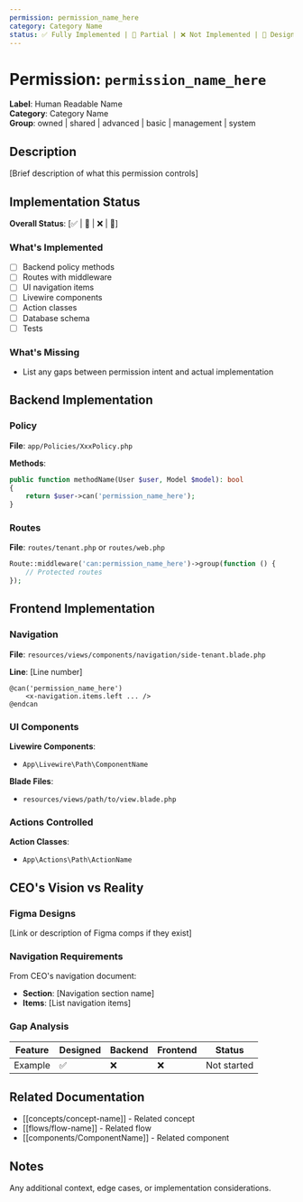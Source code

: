 ```yaml
---
permission: permission_name_here
category: Category Name
status: ✅ Fully Implemented | 🚧 Partial | ❌ Not Implemented | 🎨 Design Only
---
```


# Permission: `permission_name_here`

**Label**: Human Readable Name  
**Category**: Category Name  
**Group**: owned | shared | advanced | basic | management | system  

## Description

[Brief description of what this permission controls]

## Implementation Status

**Overall Status**: [✅ | 🚧 | ❌ | 🎨]

### What's Implemented

- [ ] Backend policy methods
- [ ] Routes with middleware
- [ ] UI navigation items
- [ ] Livewire components
- [ ] Action classes
- [ ] Database schema
- [ ] Tests

### What's Missing

- List any gaps between permission intent and actual implementation

## Backend Implementation

### Policy

**File**: `app/Policies/XxxPolicy.php`

**Methods**:
```php
public function methodName(User $user, Model $model): bool
{
    return $user->can('permission_name_here');
}
```

### Routes

**File**: `routes/tenant.php` or `routes/web.php`

```php
Route::middleware('can:permission_name_here')->group(function () {
    // Protected routes
});
```

## Frontend Implementation

### Navigation

**File**: `resources/views/components/navigation/side-tenant.blade.php`

**Line**: [Line number]

```blade
@can('permission_name_here')
    <x-navigation.items.left ... />
@endcan
```

### UI Components

**Livewire Components**:
- `App\Livewire\Path\ComponentName`

**Blade Files**:
- `resources/views/path/to/view.blade.php`

### Actions Controlled

**Action Classes**:
- `App\Actions\Path\ActionName`

## CEO's Vision vs Reality

### Figma Designs

[Link or description of Figma comps if they exist]

### Navigation Requirements

From CEO's navigation document:

- **Section**: [Navigation section name]
- **Items**: [List navigation items]

### Gap Analysis

| Feature | Designed | Backend | Frontend | Status |
|---------|----------|---------|----------|--------|
| Example | ✅ | ❌ | ❌ | Not started |

## Related Documentation

- [[concepts/concept-name]] - Related concept
- [[flows/flow-name]] - Related flow
- [[components/ComponentName]] - Related component

## Notes

Any additional context, edge cases, or implementation considerations.

